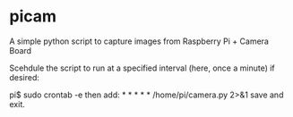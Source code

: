 picam
=====

A simple python script to capture images from Raspberry Pi + Camera Board

Scehdule the script to run at a specified interval (here, once a minute) if desired:

pi$ sudo crontab -e
then add: * * * * * /home/pi/camera.py 2>&1
save and exit.
